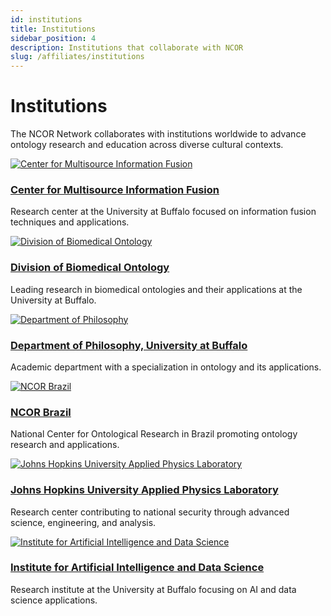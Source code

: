 ```yaml
---
id: institutions
title: Institutions
sidebar_position: 4
description: Institutions that collaborate with NCOR
slug: /affiliates/institutions
---
```


# Institutions

The NCOR Network collaborates with institutions worldwide to advance ontology research and education across diverse cultural contexts.

<div className="row">
  <div className="col col--4 margin-bottom--lg">
    <div className="card">
      <div className="card__image">
        <a href="https://www.buffalo.edu/cmif.html">
          <img src="https://raw.githubusercontent.com/johnbeve/NCOR-Test/main/docs/assets/logos/cmif.png" alt="Center for Multisource Information Fusion" style={{height: '180px', padding: '20px', objectFit: 'contain'}} />
        </a>
      </div>
      <div className="card__body text--center">
        <h3><a href="https://www.buffalo.edu/cmif.html">Center for Multisource Information Fusion</a></h3>
        <p>Research center at the University at Buffalo focused on information fusion techniques and applications.</p>
      </div>
    </div>
  </div>

  <div className="col col--4 margin-bottom--lg">
    <div className="card">
      <div className="card__image">
        <a href="http://medicine.buffalo.edu/departments/biomedical-informatics/divisions/biomedical-ontology.html">
          <img src="https://raw.githubusercontent.com/johnbeve/NCOR-Test/main/docs/assets/logos/dbi.png" alt="Division of Biomedical Ontology" style={{height: '180px', padding: '20px', objectFit: 'contain'}} />
        </a>
      </div>
      <div className="card__body text--center">
        <h3><a href="http://medicine.buffalo.edu/departments/biomedical-informatics/divisions/biomedical-ontology.html">Division of Biomedical Ontology</a></h3>
        <p>Leading research in biomedical ontologies and their applications at the University at Buffalo.</p>
      </div>
    </div>
  </div>
</div>

<div className="row">
  <div className="col col--4 margin-bottom--lg">
    <div className="card">
      <div className="card__image">
        <a href="https://www.buffalo.edu/cas/philosophy/grad-study/ontology.html">
          <img src="https://raw.githubusercontent.com/johnbeve/NCOR-Test/main/docs/assets/logos/philosophy.png" alt="Department of Philosophy" style={{height: '180px', padding: '20px', objectFit: 'contain'}} />
        </a>
      </div>
      <div className="card__body text--center">
        <h3><a href="https://www.buffalo.edu/cas/philosophy/grad-study/ontology.html">Department of Philosophy, University at Buffalo</a></h3>
        <p>Academic department with a specialization in ontology and its applications.</p>
      </div>
    </div>
  </div>

  <div className="col col--4 margin-bottom--lg">
    <div className="card">
      <div className="card__image">
        <a href="https://ontology-br.com.br/about/">
          <img src="https://raw.githubusercontent.com/johnbeve/NCOR-Test/main/docs/assets/logos/ncor-brazil.png" alt="NCOR Brazil" style={{height: '180px', padding: '20px', objectFit: 'contain'}} />
        </a>
      </div>
      <div className="card__body text--center">
        <h3><a href="https://ontology-br.com.br/about/">NCOR Brazil</a></h3>
        <p>National Center for Ontological Research in Brazil promoting ontology research and applications.</p>
      </div>
    </div>
  </div>

  <div className="col col--4 margin-bottom--lg">
    <div className="card">
      <div className="card__image">
        <a href="https://www.jhuapl.edu/">
          <img src="https://raw.githubusercontent.com/johnbeve/NCOR-Test/main/docs/assets/logos/apl.png" alt="Johns Hopkins University Applied Physics Laboratory" style={{height: '180px', padding: '20px', objectFit: 'contain'}} />
        </a>
      </div>
      <div className="card__body text--center">
        <h3><a href="https://www.jhuapl.edu/">Johns Hopkins University Applied Physics Laboratory</a></h3>
        <p>Research center contributing to national security through advanced science, engineering, and analysis.</p>
      </div>
    </div>
  </div>
</div>

<div className="row">
  <div className="col col--4 margin-bottom--lg">
    <div className="card">
      <div className="card__image">
        <a href="https://www.buffalo.edu/ai-data-science.html">
          <img src="https://raw.githubusercontent.com/johnbeve/NCOR-Test/main/docs/assets/logos/iad.png" alt="Institute for Artificial Intelligence and Data Science" style={{height: '180px', padding: '20px', objectFit: 'contain'}} />
        </a>
      </div>
      <div className="card__body text--center">
        <h3><a href="https://www.buffalo.edu/ai-data-science.html">Institute for Artificial Intelligence and Data Science</a></h3>
        <p>Research institute at the University at Buffalo focusing on AI and data science applications.</p>
      </div>
    </div>
  </div>
</div> 